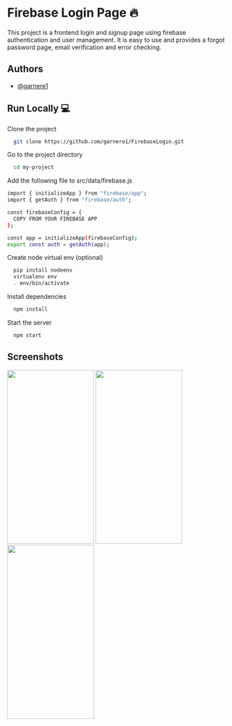 
# Firebase Login Page :fire:	

This project is a frontend login and signup page using firebase authentication and user management. It is easy to use and provides a forgot password page, email verification and error checking.




## Authors

- [@garnere1](https://www.github.com/garnere1)


## Run Locally :computer:	

Clone the project

```bash
  git clone https://github.com/garnere1/FirebaseLogin.git
```

Go to the project directory

```bash
  cd my-project
```

Add the following file to src/data/firebase.js

```bash
import { initializeApp } from "firebase/app";
import { getAuth } from "firebase/auth";

const firebaseConfig = {
  COPY FROM YOUR FIREBASE APP
};

const app = initializeApp(firebaseConfig);
export const auth = getAuth(app);
```

Create node virtual env (optional)

```bash
  pip install nodeenv
  virtualenv env
  . env/bin/activate
```

Install dependencies

```bash
  npm install
```

Start the server

```bash
  npm start
```


## Screenshots

<img src="https://githubpics.s3.us-east-2.amazonaws.com/FirebaseLoginForgotPage.png"  width="200" height="400">
<img src="https://githubpics.s3.us-east-2.amazonaws.com/FirebaseLoginSigninPage.png"  width="200" height="400">
<img src="https://githubpics.s3.us-east-2.amazonaws.com/FirebaseLoginSignupPage.png"  width="200" height="400">

